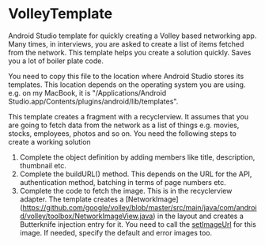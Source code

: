 # VolleyTemplate
Android Studio template for quickly creating a Volley based networking app. Many times, in interviews, you are asked to create a list of items fetched from the network. This template helps you create a solution quickly. Saves you a lot of boiler plate code.

You need to copy this file to the location where Android Studio stores its templates. This location depends on the operating system you are using. e.g. on my MacBook, it is "/Applications/Android Studio.app/Contents/plugins/android/lib/templates".

This template creates a fragment with a recyclerview. It assumes that you are going to fetch data from the network as a list of things e.g. movies, stocks, employees, photos and so on. You need the following steps to create a working solution
1. Complete the object definition by adding members like title, description, thumbnail etc.
2. Complete the buildURL() method. This depends on the URL for the API, authentication method, batching in terms of page numbers etc.
3. Complete the code to fetch the image. This is in the recyclerview adapter. The template creates a [NetworkImage] (https://github.com/google/volley/blob/master/src/main/java/com/android/volley/toolbox/NetworkImageView.java) in the layout and creates a Butterknife injection entry for it. You need to call the [setImageUrl](https://github.com/google/volley/blob/536c1b741d18395a8aa041de484f3dc46fb57692/src/main/java/com/android/volley/toolbox/NetworkImageView.java#L76) for this image. If needed, specify the default and error images too.



